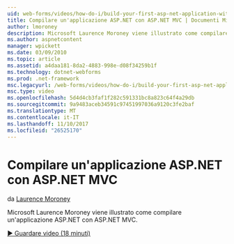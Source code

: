 ```yaml
---
uid: web-forms/videos/how-do-i/build-your-first-asp-net-application-with-asp-net-mvc
title: Compilare un'applicazione ASP.NET con ASP.NET MVC | Documenti Microsoft
author: lmoroney
description: Microsoft Laurence Moroney viene illustrato come compilare un'applicazione ASP.NET con ASP.NET MVC.
ms.author: aspnetcontent
manager: wpickett
ms.date: 03/09/2010
ms.topic: article
ms.assetid: a4daa181-8da2-4883-998e-d08f34259b1f
ms.technology: dotnet-webforms
ms.prod: .net-framework
msc.legacyurl: /web-forms/videos/how-do-i/build-your-first-asp-net-application-with-asp-net-mvc
msc.type: video
ms.openlocfilehash: 5d4d4cb3faf1f282c591331bc8a823c64f4a29db
ms.sourcegitcommit: 9a9483aceb34591c97451997036a9120c3fe2baf
ms.translationtype: MT
ms.contentlocale: it-IT
ms.lasthandoff: 11/10/2017
ms.locfileid: "26525170"
---
```

<a name="build-your-first-aspnet-application-with-aspnet-mvc"></a>Compilare un'applicazione ASP.NET con ASP.NET MVC
====================
da [Laurence Moroney](https://github.com/lmoroney)

Microsoft Laurence Moroney viene illustrato come compilare un'applicazione ASP.NET con ASP.NET MVC.

[&#9654; Guardare video (18 minuti)](https://channel9.msdn.com/Blogs/ASP-NET-Site-Videos/build-your-first-asp-net-application-with-asp-net-mvc)
